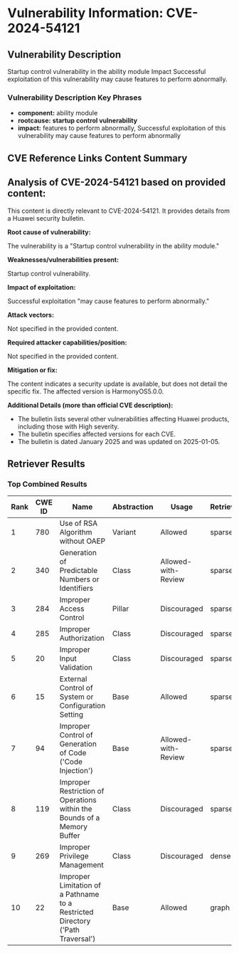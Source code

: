 # Vulnerability Information: CVE-2024-54121

## Vulnerability Description
Startup control vulnerability in the ability module Impact Successful exploitation of this vulnerability may cause features to perform abnormally.

### Vulnerability Description Key Phrases
- **component:** ability module
- **rootcause:** **startup control vulnerability**
- **impact:** features to perform abnormally, Successful exploitation of this vulnerability may cause features to perform abnormally

## CVE Reference Links Content Summary
## Analysis of CVE-2024-54121 based on provided content:

This content is directly relevant to CVE-2024-54121. It provides details from a Huawei security bulletin.

**Root cause of vulnerability:**

The vulnerability is a "Startup control vulnerability in the ability module."

**Weaknesses/vulnerabilities present:**

Startup control vulnerability.

**Impact of exploitation:**

Successful exploitation "may cause features to perform abnormally."

**Attack vectors:**

Not specified in the provided content.

**Required attacker capabilities/position:**

Not specified in the provided content.

**Mitigation or fix:**

The content indicates a security update is available, but does not detail the specific fix. The affected version is HarmonyOS5.0.0.

**Additional Details (more than official CVE description):**

*   The bulletin lists several other vulnerabilities affecting Huawei products, including those with High severity.
*   The bulletin specifies affected versions for each CVE.
*   The bulletin is dated January 2025 and was updated on 2025-01-05.

## Retriever Results

### Top Combined Results

| Rank | CWE ID | Name | Abstraction | Usage  | Retrievers | Individual Scores |
|------|--------|------|-------------|-------|------------|-------------------|
| 1 | 780 | Use of RSA Algorithm without OAEP | Variant | Allowed | sparse | 0.120 |
| 2 | 340 | Generation of Predictable Numbers or Identifiers | Class | Allowed-with-Review | sparse | 0.119 |
| 3 | 284 | Improper Access Control | Pillar | Discouraged | sparse | 0.111 |
| 4 | 285 | Improper Authorization | Class | Discouraged | sparse | 0.111 |
| 5 | 20 | Improper Input Validation | Class | Discouraged | sparse | 0.107 |
| 6 | 15 | External Control of System or Configuration Setting | Base | Allowed | sparse | 0.107 |
| 7 | 94 | Improper Control of Generation of Code ('Code Injection') | Base | Allowed-with-Review | sparse | 0.106 |
| 8 | 119 | Improper Restriction of Operations within the Bounds of a Memory Buffer | Class | Discouraged | sparse | 0.103 |
| 9 | 269 | Improper Privilege Management | Class | Discouraged | dense | 0.582 |
| 10 | 22 | Improper Limitation of a Pathname to a Restricted Directory ('Path Traversal') | Base | Allowed | graph | 0.002 |

